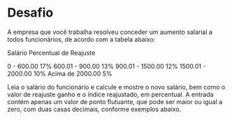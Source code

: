 # Desafio
A empresa que você trabalha resolveu conceder um aumento salarial a todos funcionários, de acordo com a tabela abaixo:

Salário 	        Percentual de Reajuste

0 - 600.00              17%
600.01 - 900.00         13%
900.01 - 1500.00        12%
1500.01 - 2000.00       10%
Acima de 2000.00        5%
	
Leia o salário do funcionário e calcule e mostre o novo salário, bem como o valor de reajuste ganho e o índice reajustado, em percentual.
A entrada contém apenas um valor de ponto flutuante, que pode ser maior ou igual a zero, com duas casas decimais, conforme exemplos abaixo.

